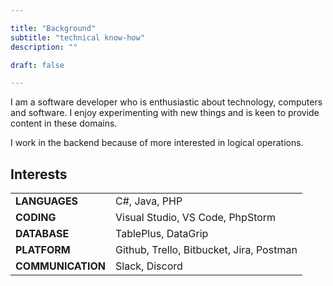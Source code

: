 ```yaml
---

title: "Background"
subtitle: "technical know-how"
description: ""

draft: false

---
```


I am a software developer who is enthusiastic about technology, computers and software. I enjoy experimenting with new things and is keen to provide content in these domains.

I work in the backend because of more interested in logical operations.

## Interests

|                   |                                             |
|-------------------|---------------------------------------------|
| **LANGUAGES**     | C#, Java, PHP                               |
| **CODING**        | Visual Studio, VS Code, PhpStorm |
| **DATABASE**      | TablePlus, DataGrip                         |
| **PLATFORM**      | Github, Trello, Bitbucket, Jira, Postman    |
| **COMMUNICATION** | Slack, Discord                              |
